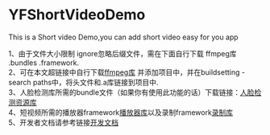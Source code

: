 # YFShortVideoDemo
This is a Short video Demo,you can add short video easy for you app

1、由于文件大小限制 ignore忽略后缀文件，需在下面自行下载 ffmpeg库 .bundles .framework.</br>
2、可在本文超链接中自行下载[ffmpeg库](http://www.yfcloud.com) 并添加项目中，并在buildsetting - search paths中，将头文件和.a库链接到项目中.</br>
3、人脸检测库所需的bundle文件（如果你有使用此功能的话）下载链接：[人脸检测资源库](http://www.yfcloud.com)</br>
4、短视频所需的播放器framework[播放器库](http://www.yfcloud.com)以及录制framework[录制库](http://www.yfcloud.com)</br>
5、开发者文档请参考链接[开发文档](http://www.yfcloud.com)</br>
